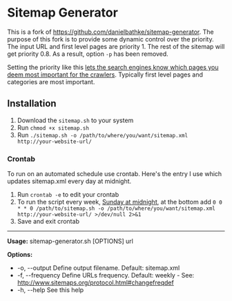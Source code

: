 Sitemap Generator
=================

This is a fork of https://github.com/danielbathke/sitemap-generator. The purpose of this fork is to provide some dynamic control over the priority. The input URL and first level pages are priority 1. The rest of the sitemap will get priority 0.8. As a result, option `-p` has been removed. 

Setting the priority like this [lets the search engines know which pages you deem most important for the crawlers](https://www.sitemaps.org/protocol.html#prioritydef). Typically first level pages and categories are most important.

## Installation

1. Download the `sitemap.sh` to your system
2. Run `chmod +x sitemap.sh`
3. Run `./sitemap.sh -o /path/to/where/you/want/sitemap.xml http://your-website-url/`

### Crontab

To run on an automated schedule use crontab. Here's the entry I use which updates sitemap.xml every day at midnight. 

1. Run `crontab -e` to edit your crontab
2. To run the script every week, [Sunday at midnight](https://crontab.guru/every-week), at the bottom add `0 0 * * 0 /path/to/sitemap.sh -o /path/to/where/you/want/sitemap.xml http://your-website-url/ >/dev/null 2>&1`
3. Save and exit crontab

---

**Usage:** sitemap-generator.sh [OPTIONS] url

**Options:**
-    -o,  --output     Define output filename. Default: sitemap.xml
-    -f,  --frequency  Define URLs frequency. Default: weekly - See: http://www.sitemaps.org/protocol.html#changefreqdef
-    -h,  --help       See this help

